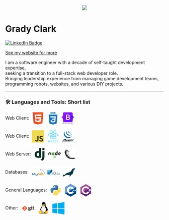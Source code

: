 <!--
**GradyTheDev/GradyTheDev** is a ✨ _special_ ✨ repository because its `README.md` (this file) appears on your GitHub profile.

Here are some ideas to get you started:

- 🔭 I’m currently working on ...
- 🌱 I’m currently learning ...
- 👯 I’m looking to collaborate on ...
- 🤔 I’m looking for help with ...
- 💬 Ask me about ...
- 📫 How to reach me: ...
- 😄 Pronouns: ...
- ⚡ Fun fact: ...

helpful links
https://www.sitepoint.com/github-profile-readme/
-->

<div id="header" align="center">
  <img src="https://media.giphy.com/media/M9gbBd9nbDrOTu1Mqx/giphy.gif" width="100"/>
</div>

<h1 name='title'> Grady Clark </h1>

<div id="badges">
  <a href="https://www.linkedin.com/in/grady-clark-4ba112195/">
	<img src="https://img.shields.io/badge/LinkedIn-blue?style=for-the-badge&logo=linkedin&logoColor=white" alt="LinkedIn Badge"/>
  </a>
</div>
<!-- <img align="center" src="https://komarev.com/ghpvc/?username=GradyTheDev&style=flat-square&color=blue" alt=""/> -->

[See my website for more](https://gradythedev.github.io/)<br/>


<p>
	I am a software engineer with a decade of self-taught development expertise,<br/>
	seeking a transition to a full-stack web developer role.<br/>
	Bringing leadership experience from managing game development teams,<br/>
	programming robots, websites, and various DIY projects.<br/>
</p>

---

<!-- [![GitHub Streak](http://github-readme-streak-stats.herokuapp.com?user=your-github-username&theme=dark&background=000000)](https://git.io/streak-stats) -->

### :hammer_and_wrench: Languages and Tools: Short list
<div>
	Web Client:&nbsp;
	<img align="center" src="https://raw.githubusercontent.com/devicons/devicon/master/icons/html5/html5-original.svg" title="HTML5" alt="HTML" width="40" height="40"/>&nbsp;
	<img align="center" src="https://raw.githubusercontent.com/devicons/devicon/master/icons/css3/css3-plain-wordmark.svg"  title="CSS3" alt="CSS" width="40" height="40"/>&nbsp;
	<img align="center" src="https://raw.githubusercontent.com/devicons/devicon/master/icons/bootstrap/bootstrap-original-wordmark.svg"  title="Bootstrap" alt="Bootstrap" width="40" height="40"/>&nbsp;
</div>
&nbsp;

<div>
	Web Client:&nbsp;
	<img align="center" src="https://raw.githubusercontent.com/devicons/devicon/master/icons/javascript/javascript-original.svg" title="JavaScript" alt="JavaScript" width="40" height="40"/>&nbsp;
	<img align="center" src="https://raw.githubusercontent.com/devicons/devicon/master/icons/react/react-original-wordmark.svg" title="React" alt="React" width="40" height="40"/>&nbsp;
	<img align="center" src="https://raw.githubusercontent.com/devicons/devicon/master/icons/jquery/jquery-original-wordmark.svg" title="JQuery" alt="JQuery" width="40" height="40"/>&nbsp;
</div>
&nbsp;

<div>
	Web Server:&nbsp;
	<img align="center" src="https://raw.githubusercontent.com/devicons/devicon/master/icons/django/django-plain.svg" title="Flask" alt="Flask" width="40" height="40"/>&nbsp;
	<img align="center" src="https://raw.githubusercontent.com/devicons/devicon/master/icons/nodejs/nodejs-original-wordmark.svg" title="NodeJS" alt="NodeJS" width="40" height="40"/>&nbsp;
	<img align="center" src="https://raw.githubusercontent.com/devicons/devicon/master/icons/flask/flask-original.svg" title="Flask" alt="Flask" width="40" height="40"/>&nbsp;
</div>
&nbsp;
	
<div>
	Databases: &nbsp; 
	<img align="center" src="https://raw.githubusercontent.com/devicons/devicon/master/icons/mysql/mysql-original-wordmark.svg" title="MySQL"  alt="MySQL" width="40" height="40"/>&nbsp;
	<img align="center" src="https://raw.githubusercontent.com/devicons/devicon/master/icons/sqlite/sqlite-original-wordmark.svg" title="Sqlite"  alt="Sqlite" width="40" height="40"/>&nbsp;
    <img align="center" src="https://raw.githubusercontent.com/devicons/devicon/master/icons/mariadb/mariadb-original.svg" title="MariaDB" alt="MariaDB" width="40" height="40"/>&nbsp;
</div>
&nbsp;

<div>
	General Languages:&nbsp;
	<img align="center" src="https://raw.githubusercontent.com/devicons/devicon/master/icons/python/python-original.svg" title="Python" alt="Python" width="40" height="40"/>&nbsp;
	<img align="center" src="https://raw.githubusercontent.com/devicons/devicon/master/icons/cplusplus/cplusplus-original.svg" title="C++" alt="C++" width="40" height="40"/>&nbsp;
	<img align="center" src="https://raw.githubusercontent.com/devicons/devicon/master/icons/csharp/csharp-original.svg" title="CSharp" alt="CSharp" width="40" height="40"/>&nbsp;
</div>
&nbsp;

<div>
	Other: &nbsp;
	<img align="center" src="https://raw.githubusercontent.com/devicons/devicon/master/icons/git/git-original-wordmark.svg" title="Git" alt="Git" width="40" height="40"/>&nbsp;
	<img align="center" src="https://raw.githubusercontent.com/devicons/devicon/master/icons/linux/linux-original.svg" title="Linux" alt="Linux" width="40" height="40"/>&nbsp;
	<img align="center" src="https://raw.githubusercontent.com/devicons/devicon/master/icons/windows8/windows8-original.svg" title="Windows" alt="Windows" width="40" height="40"/>&nbsp;
</div>

<!-- 

---

todo: Add certifications
todo: Add awards
todo: add groups and events, FRC, etc
-->
